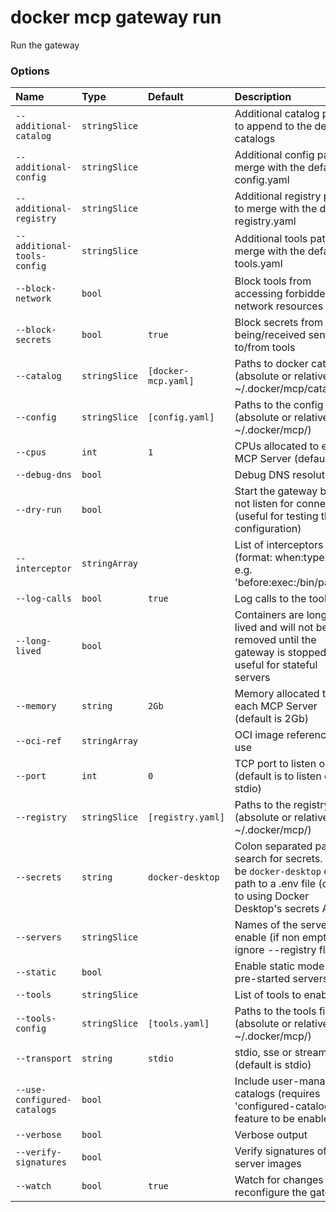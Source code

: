 # docker mcp gateway run

<!---MARKER_GEN_START-->
Run the gateway

### Options

| Name                        | Type          | Default             | Description                                                                                                                                   |
|:----------------------------|:--------------|:--------------------|:----------------------------------------------------------------------------------------------------------------------------------------------|
| `--additional-catalog`      | `stringSlice` |                     | Additional catalog paths to append to the default catalogs                                                                                    |
| `--additional-config`       | `stringSlice` |                     | Additional config paths to merge with the default config.yaml                                                                                 |
| `--additional-registry`     | `stringSlice` |                     | Additional registry paths to merge with the default registry.yaml                                                                             |
| `--additional-tools-config` | `stringSlice` |                     | Additional tools paths to merge with the default tools.yaml                                                                                   |
| `--block-network`           | `bool`        |                     | Block tools from accessing forbidden network resources                                                                                        |
| `--block-secrets`           | `bool`        | `true`              | Block secrets from being/received sent to/from tools                                                                                          |
| `--catalog`                 | `stringSlice` | `[docker-mcp.yaml]` | Paths to docker catalogs (absolute or relative to ~/.docker/mcp/catalogs/)                                                                    |
| `--config`                  | `stringSlice` | `[config.yaml]`     | Paths to the config files (absolute or relative to ~/.docker/mcp/)                                                                            |
| `--cpus`                    | `int`         | `1`                 | CPUs allocated to each MCP Server (default is 1)                                                                                              |
| `--debug-dns`               | `bool`        |                     | Debug DNS resolution                                                                                                                          |
| `--dry-run`                 | `bool`        |                     | Start the gateway but do not listen for connections (useful for testing the configuration)                                                    |
| `--interceptor`             | `stringArray` |                     | List of interceptors to use (format: when:type:path, e.g. 'before:exec:/bin/path')                                                            |
| `--log-calls`               | `bool`        | `true`              | Log calls to the tools                                                                                                                        |
| `--long-lived`              | `bool`        |                     | Containers are long-lived and will not be removed until the gateway is stopped, useful for stateful servers                                   |
| `--memory`                  | `string`      | `2Gb`               | Memory allocated to each MCP Server (default is 2Gb)                                                                                          |
| `--oci-ref`                 | `stringArray` |                     | OCI image references to use                                                                                                                   |
| `--port`                    | `int`         | `0`                 | TCP port to listen on (default is to listen on stdio)                                                                                         |
| `--registry`                | `stringSlice` | `[registry.yaml]`   | Paths to the registry files (absolute or relative to ~/.docker/mcp/)                                                                          |
| `--secrets`                 | `string`      | `docker-desktop`    | Colon separated paths to search for secrets. Can be `docker-desktop` or a path to a .env file (default to using Docker Desktop's secrets API) |
| `--servers`                 | `stringSlice` |                     | Names of the servers to enable (if non empty, ignore --registry flag)                                                                         |
| `--static`                  | `bool`        |                     | Enable static mode (aka pre-started servers)                                                                                                  |
| `--tools`                   | `stringSlice` |                     | List of tools to enable                                                                                                                       |
| `--tools-config`            | `stringSlice` | `[tools.yaml]`      | Paths to the tools files (absolute or relative to ~/.docker/mcp/)                                                                             |
| `--transport`               | `string`      | `stdio`             | stdio, sse or streaming (default is stdio)                                                                                                    |
| `--use-configured-catalogs` | `bool`        |                     | Include user-managed catalogs (requires 'configured-catalogs' feature to be enabled)                                                          |
| `--verbose`                 | `bool`        |                     | Verbose output                                                                                                                                |
| `--verify-signatures`       | `bool`        |                     | Verify signatures of the server images                                                                                                        |
| `--watch`                   | `bool`        | `true`              | Watch for changes and reconfigure the gateway                                                                                                 |


<!---MARKER_GEN_END-->

